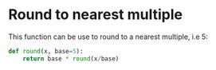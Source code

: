 # Round to nearest multiple

This function can be use to round to a nearest multiple, i.e 5:

```python
def round(x, base=5):
    return base * round(x/base)
```
